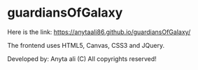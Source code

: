 # guardiansOfGalaxy

Here is the link: 
https://anytaali86.github.io/guardiansOfGalaxy/


The frontend uses HTML5, Canvas, CSS3 and JQuery. 

Developed by: Anyta ali 
(C) All copyrights reserved! 